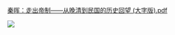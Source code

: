 

[秦晖：走出帝制——从晚清到民国的历史回望 (大字版).pdf](https://taoste.github.io/Hello-World/eBook/yourchina/秦晖/秦晖：走出帝制——从晚清到民国的历史回望%20(大字版).pdf)


<img src="https://pbs.twimg.com/media/DnRPZIuWwAAiYkC.jpg?raw=true"/>
